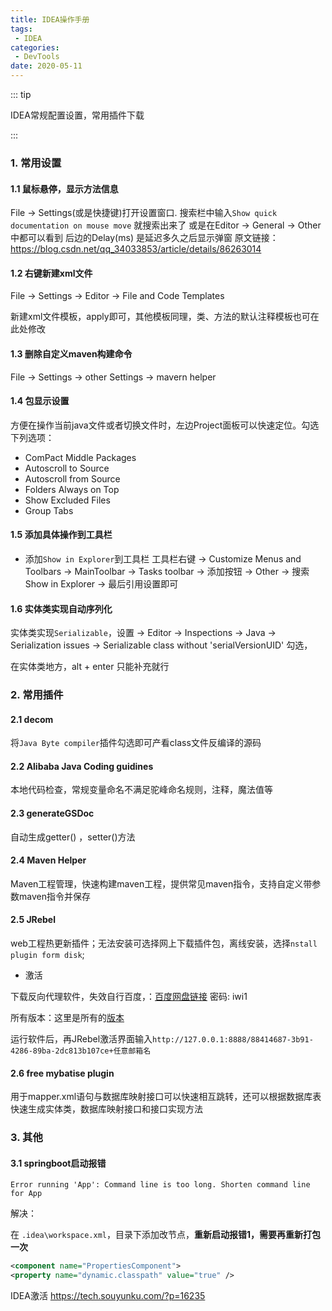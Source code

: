 ```yaml
---
title: IDEA操作手册
tags:
 - IDEA
categories:
 - DevTools
date: 2020-05-11
---
```


::: tip

IDEA常规配置设置，常用插件下载

:::

<!-- more -->

### 1. 常用设置

#### 1.1 鼠标悬停，显示方法信息

File -> Settings(或是快捷键)打开设置窗口.
搜索栏中输入`Show quick documentation on mouse move` 就搜索出来了
或是在Editor -> General -> Other中都可以看到
后边的Delay(ms) 是延迟多久之后显示弹窗
原文链接：https://blog.csdn.net/qq_34033853/article/details/86263014

#### 1.2 右键新建xml文件

File ->  Settings -> Editor -> File and Code Templates

新建xml文件模板，apply即可，其他模板同理，类、方法的默认注释模板也可在此处修改

#### 1.3 删除自定义maven构建命令

File -> Settings -> other Settings -> mavern helper

#### 1.4 包显示设置

方便在操作当前java文件或者切换文件时，左边Project面板可以快速定位。勾选下列选项：

* ComPact Middle Packages
* Autoscroll to Source
* Autoscroll from Source
* Folders Always on Top
* Show Excluded Files
* Group Tabs

#### 1.5 添加具体操作到工具栏

* 添加`Show in Explorer`到工具栏
工具栏右键 -> Customize Menus and Toolbars -> MainToolbar -> Tasks toolbar -> 添加按钮 -> Other -> 搜索 Show in Explorer -> 最后引用设置即可

#### 1.6 实体类实现自动序列化

实体类实现`Serializable`，设置 -> Editor -> Inspections -> Java -> Serialization issues -> Serializable class without 'serialVersionUID' 勾选，

在实体类地方，alt + enter 只能补充就行


### 2. 常用插件

#### 2.1 decom

将`Java Byte compiler`插件勾选即可产看class文件反编译的源码

#### 2.2 Alibaba Java Coding guidines

本地代码检查，常规变量命名不满足驼峰命名规则，注释，魔法值等

#### 2.3 generateGSDoc

自动生成getter() ，setter()方法

#### 2.4 Maven Helper

Maven工程管理，快速构建maven工程，提供常见maven指令，支持自定义带参数maven指令并保存

#### 2.5 JRebel

web工程热更新插件；无法安装可选择网上下载插件包，离线安装，选择`nstall plugin form disk`;

* 激活

下载反向代理软件，失效自行百度，：[百度网盘链接](https://pan.baidu.com/s/16q34ypajfKWtSfs636Ml6w) 密码: iwi1

所有版本：这里是所有的[版本](https://github.com/ilanyu/ReverseProxy/releases/tag/v1.4)

运行软件后，再JRebel激活界面输入`http://127.0.0.1:8888/88414687-3b91-4286-89ba-2dc813b107ce+任意邮箱名`

#### 2.6 free mybatise plugin

用于mapper.xml语句与数据库映射接口可以快速相互跳转，还可以根据数据库表快速生成实体类，数据库映射接口和接口实现方法

### 3. 其他

#### 3.1 springboot启动报错

```shell
Error running 'App': Command line is too long. Shorten command line for App
```

解决：

在 `.idea\workspace.xml`，目录下添加改节点，**重新启动报错1，需要再重新打包一次**

```xml
<component name="PropertiesComponent"> 
<property name="dynamic.classpath" value="true" />
```



IDEA激活
https://tech.souyunku.com/?p=16235

